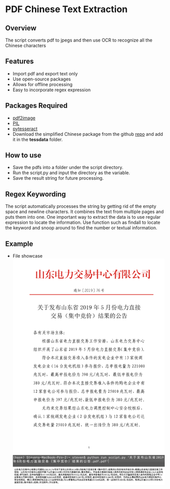 # PDF Chinese Text Extraction
## Overview
The script converts pdf to jpegs and then use OCR to recognize all the Chinese characters


## Features
- Import pdf and export text only
- Use open-source packages
- Allows for offline processing
- Easy to incorporate regex expression


## Packages Required
- [pdf2image](https://pypi.org/project/pdf2image/)
- [PIL](https://pillow.readthedocs.io/en/stable/)
- [pytesseract](https://pypi.org/project/pytesseract/)
- Download the simplified Chinese package from the github [repo](https://github.com/tesseract-ocr/tessdata/raw/master/chi_sim.traineddata) and add it in the **tessdata** folder.


## How to use

- Save the pdfs into a folder under the script directory.
- Run the script.py and input the directory as the variable.
- Save the result string for future processing.

## Regex Keywording

The script automatically processes the string by getting rid of the empty space and newline characters. It combines the text from multiple pages and puts them into one. One important way to extract the data is to use regular expression to locate the information. Use function such as findall to locate the keyword and snoop around to find the number or textual information.

## Example

- File showcase
![PDF file](pic/rm_1.png?raw=true "Title")
![Terminal command](pic/rm_2.png?raw=true "Title")
![Result text](pic/rm_3.png?raw=true "Title")
